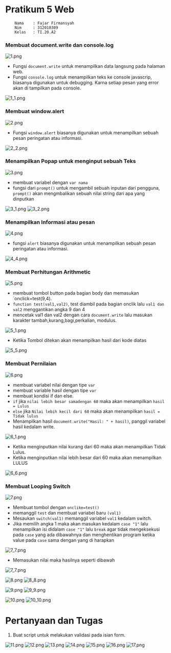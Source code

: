 # Pratikum 5 Web

        Nama    : Fajar Firmansyah
        Nim     : 312010309
        Kelas   : TI.20.A2

### Membuat document.write dan console.log

![1.png](Gambar/1.png)

* Fungsi `document.write` untuk menampilkan  data langsung pada halaman web.
* Fungsi  `console.log` untuk menampilkan teks ke console javascrip, biasanya digunakan untuk debugging. Karna setiap pesan yang error akan di tampilkan pada console.

![1_1.png](Gambar/1_1.png)


### Membuat window.alert
![2.png](Gambar/2.png)

* Fungsi `window.alert` biasanya digunakan untuk menampilkan sebuah pesan peringatan atau informasi. 

![2_2.png](Gambar/2_2.png)


### Menampilkan Popap untuk menginput sebuah Teks
![3.png](Gambar/3.png)

* membuat variabel  dengan `var nama `
* fungsi dari `prompt()` untuk mengambil sebuah inputan dari pengguna, `prompt()` akan mengmbalikan sebuah nilai string dari apa yang dinputkan

![3_1.png](Gambar/3_1.png)
![3_2.png](Gambar/3_2.png)


### Menampilkan Informasi atau pesan
![4.png](Gambar/4.png)

* fungsi `alert` biasanya digunakan untuk menampilkan sebuah pesan peringatan atau informasi.

![4_4.png](Gambar/4_4.png)


### Membuat Perhitungan Arithmetic
![5.png](Gambar/5.png)

* membuat tombol button pada bagian body dan memasukan `onclick=test(9,4).
* `function test(val1,val2)`, test diambil pada bagian onclik lalu `val1 dan val2` menggantikan angka 9 dan 4
* mencetak val1 dan val2 dengan cara `document.write` lalu masukan karakter tambah,kurang,bagi,perkalian, modulus. 

![5_1.png](Gambar/5_1.png)

* Ketika Tombol ditekan akan menampilkan hasil dari kode diatas

![5_5.png](Gambar/5_5.png)


### Membuat Pernilaian
![6.png](Gambar/6.png)

* membuat variabel nilai dengan tipe `var`
* membuat variable hasil dengan tipe `var`
* membuat kondisi if dan else.
* `if` jika `nilai lebih besar samadengan 60` maka akan menampilkan `hasil = Lulus`
* `else` jika `Nilai lebih kecil dari 60` maka akan menampilkan `hasil = Tidak lulus`
* Menampilkan hasil `document.write("Hasil: " + hasil)`, panggil variabel hasil kedalam write.  

![6_1.png](Gambar/6_1.png)

* Ketika menginputkan nilai kurang dari 60 maka akan menampilkan Tidak Lulus.
* Ketika menginputkan nilai lebih besar dari 60 maka akan menampilkan LULUS

![6_6.png](Gambar/6_6.png)


### Membuat Looping Switch
![7.png](Gambar/7.png)

* Membuat tombol dengan `onclike=test()`
* memanggil `test` dan membuat variabel baru `(val1)`
* Mesaukan `switch(val1)` memanggil variabel `val1` kedalam switch.
* Jika memilih angka 1 maka akan masukan kedalam  `case "1"` lalu menampilkan isi didalam `case "1"` lalu `break` agar tidak mengeksekusi pada `case` yang ada dibawahnya dan menghentikan program ketika value pada `case` sama dengan yang di harapkan

![7_7.png](Gambar/7_7.png)

* Memasukan nilai maka hasilnya seperti dibawah

![7_7.png](Gambar/7_77.png)



![8.png](Gambar/8.png)
![8_8.png](Gambar/8_8.png)


![9.png](Gambar/9.png)
![9_9.png](Gambar/9_9.png)




![10.png](Gambar/10.png)
![10_10.png](Gambar/10_10.png)




# Pertanyaan dan Tugas
1. Buat script untuk melakukan validasi pada isian form.


![11.png](Gambar/11.png)
![12.png](Gambar/12.png)
![13.png](Gambar/13.png)
![14.png](Gambar/14.png)
![15.png](Gambar/15.png)
![16.png](Gambar/16.png)
![17.png](Gambar/17.png)